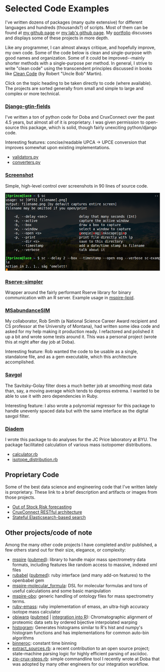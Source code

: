 # Selected Code Examples

I've written dozens of packages (many quite extensive) for different languages and hundreds (thousands?) of scripts.  Most of them can be found at [my github page](https://github.com/jtprince) or [my lab's github page](https://github.com/princelab).  My [portfolio](https://github.com/jtprince/portfolio/) discusses and displays some of these projects in more depth.

Like any programmer, I can almost always critique, and hopefully improve, my own code.  Some of the code below is clean and single-purpose with good names and organization.  Some of it could be improved--mainly shorter methods with a single-purpose per method.  In general, I strive to write "clean code" using the transcendent principles discussed in books like [Clean Code](https://www.amazon.com/Clean-Code-Handbook-Software-Craftsmanship/dp/0132350882) (by Robert "Uncle Bob" Martin).

Click on the topic heading to be taken directly to code (where available).  The projects are sorted generally from small and simple to large and complex or more technical.

### [Django-gtin-fields](https://github.com/CruxConnect/django-gtin-fields)

I've written a ton of python code for Doba and CruxConnect over the past 4.5 years, but almost all of it is proprietary.  I was given permission to open-source this package, which is solid, though fairly unexciting python/django code.

Interesting features: concise/readable UPCA -> UPCE conversion that improves somewhat upon existing implementations.

* [validators.py](https://github.com/CruxConnect/django-gtin-fields/blob/master/gtin_fields/validators.py)
* [converters.py](https://github.com/CruxConnect/django-gtin-fields/blob/master/gtin_fields/converters.py)

### [Screenshot](https://github.com/jtprince/dotfiles/blob/master/bin/sc)

Simple, high-level control over screenshots in 90 lines of source code.

<a href="media/code-examples/sc-example-2019-04-03--01-13-14.png"><img src="media/code-examples/sc-example-2019-04-03--01-13-14.png" width="600"/></a>

### [Rserve-simpler](https://github.com/jtprince/rserve-simpler)

Wrapper around the fairly performant Rserve library for binary communication with an R server.  Example usage in [mspire-lipid](https://github.com/princelab/mspire-lipid/blob/master/lib/mspire/lipid/search/probability_distribution.rb).

### [MSabundanceSIM](https://github.com/jtprince/MSabundanceSIM)

My collaborator, Rob Smith (a National Science Career Award recipient and CS professor at the University of Montana), had written some idea code and asked for my help making it production ready. I refactored and polished it up a bit and wrote some tests around it.  This was a personal project (wrote this at night after day job at Doba).

Interesting feature: Rob wanted the code to be usable as a single, standalone file, and as a gem executable, which this architecture accomplished.

### [Savgol](https://github.com/princelab/savgol)

The Savitsky-Golay filter does a much better job at smoothing most data than, say, a moving average which tends to depress extrema.  I wanted to be able to use it with zero dependencies in Ruby.

Interesting feature: I also wrote a polynomial regressor for this package to handle unevenly spaced data but with the same interface as the digital savgol filter.

### [Diadem](https://github.com/princelab/diadem)

I wrote this package to do analyses for the JC Price laboratory at BYU. The package facilitated calculation of various mass isotopomer distributions.

* [calculator.rb](https://github.com/princelab/diadem/blob/master/lib/diadem/calculator.rb)
* [isotope_distribution.rb](https://github.com/princelab/diadem/blob/master/lib/diadem/isotope_distribution.rb)

## Proprietary Code

Some of the best data science and engineering code that I've written lately is proprietary.  These link to a brief description and artifacts or images from those projects.

* [Out of Stock Risk forecasting](https://github.com/jtprince/portfolio/#out-of-stock-risk)
* [CruxConnect RESTful architecture](https://github.com/jtprince/portfolio#restful-architecture)
* [Stateful Elasticsearch-based search](https://github.com/jtprince/portfolio#stateful-elasticsearch-based-search)

## Other projects/code of note

Among the many other code projects I have completed and/or published, a few others stand out for their size, elegance, or complexity:

* [mspire](https://github.com/princelab/mspire) ([pubmed](https://www.ncbi.nlm.nih.gov/pubmed/18930952)): library to handle major mass spectrometry data formats, including features like random access to massive, indexed xml files
* [rubabel](https://github.com/princelab/rubabel) ([pubmed](https://www.ncbi.nlm.nih.gov/pubmed/18930952)): ruby interface (and many add-on features) to the openbabel gem
* [mspire-molecular_formula](https://github.com/princelab/mspire-molecular_formula): DSL for molecular formulas and tons of useful calculations and some basic manipulation
* [mspire-obo](https://github.com/princelab/mspire-obo): generic handling of ontology files for mass spectrometry terms.
* [ruby-emass](https://github.com/princelab/ruby-emass): ruby implementation of emass, an ultra-high accuracy isotope mass calculator
* [obiwarp](https://sourceforge.net/projects/obi-warp/files/obiwarp/) ([pubmed](https://www.ncbi.nlm.nih.gov/pubmed/16944896) | [integration into R](https://rdrr.io/bioc/xcms/man/retcor.obiwarp-methods.html)): Chromatographic alignment of proteomic data sets by ordered bijective interpolated warping
* [histogram](https://github.com/jtprince/histogram): Generates histograms similar to R's hist and numpy's histogram functions and has implementations for common auto-bin algorithms
* [binneroc](https://github.com/jtprince/binneroc): constant time binning
* [extract_sources.rb](https://github.com/wordtreefoundation/book-of-mormon/blob/master/src/extract_sources.rb): a recent contribution to an open source project; state-machine parsing logic for highly efficient parsing of asciidoc.
* [zip-crux-steps.rb](https://github.com/jtprince/dotfiles/blob/master/bin/zip-crux-steps.rb): simple commandline tool I recently wrote at Doba that was adopted by many other engineers for our integration workflow.
